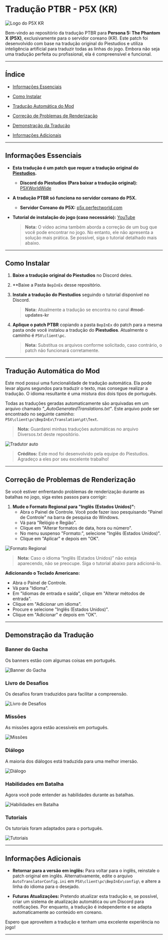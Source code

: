 # Tradução PTBR - P5X (KR)

![Logo do P5X KR](https://i.imgur.com/qwPkdUf.png)

Bem-vindo ao repositório da tradução PTBR para **Persona 5: The Phantom X (P5X)**, exclusivamente para o servidor coreano (KR). Este patch foi desenvolvido com base na tradução original do Piestudios e utiliza inteligência artificial para traduzir todas as linhas do jogo. Embora não seja uma tradução perfeita ou profissional, ela é compreensível e funcional.

---

## Índice

- [Informações Essenciais](#informações-essenciais)

- [Como Instalar](#como-instalar)

- [Tradução Automática do Mod](#tradução-automática-do-mod)

- [Correção de Problemas de Renderização](#correção-de-problemas-de-renderização)

- [Demonstração da Tradução](#demonstração-da-tradução)

- [Informações Adicionais](#informações-adicionais)

---

## Informações Essenciais

- **Esta tradução é um patch que requer a tradução original do [Piestudios](https://www.youtube.com/@PieStudios).**
  - **Discord do Piestudios (Para baixar a tradução original):** [P5XWorldWide](https://discord.com/invite/P5XWorldWide)

- **A tradução PTBR só funciona no servidor coreano do P5X.**
  - **Servidor Coreano do P5X:** [p5x.perfectworld.com](https://p5x.perfectworld.com)

- **Tutorial de instalação do jogo (caso necessário):** [YouTube](https://youtu.be/7nVxXs_68DQ)
  > **Nota:** O vídeo acima também aborda a correção de um bug que você pode encontrar no jogo. No entanto, ele não apresenta a solução mais prática. Se possível, siga o tutorial detalhado mais abaixo.

---

## Como Instalar

1. **Baixe a tradução original do Piestudios** no Discord deles.

2. **Baixe a Pasta `BepInEx` desse repositório.

3. **Instale a tradução do Piestudios** seguindo o tutorial disponível no Discord.
   > **Nota:** Atualmente a tradução se encontra no canal **#mod-updates-kr**

4. **Aplique o patch PTBR** copiando a pasta `BepInEx` do patch para a mesma pasta onde você instalou a tradução do **Piestudios**. Atualmente o caminho é `P5X\client\pc`.
   > **Nota:** Substitua os arquivos conforme solicitado, caso contrário, o patch não funcionará corretamente.

---

## Tradução Automática do Mod

Este mod possui uma funcionalidade de tradução automática. Ela pode levar alguns segundos para traduzir o texto, mas consegue realizar a tradução. O idioma resultante é uma mistura dos dois tipos de português.

Todas as traduções geradas automaticamente são arquivadas em um arquivo chamado *"_AutoGeneratedTranslations.txt"*. Este arquivo pode ser encontrado no seguinte caminho: `P5X\client\pc\BepInEx\Translation\pt\Text`.
> **Nota:** Guardarei minhas traduções automáticas no arquivo Diversos.txt deste repositório.

![Tradutor auto](https://i.imgur.com/G0ACAym.gif)
  > **Créditos:** Este mod foi desenvolvido pela equipe do Piestudios. Agradeço a eles por seu excelente trabalho!

---

## Correção de Problemas de Renderização

Se você estiver enfrentando problemas de renderização durante as batalhas no jogo, siga estes passos para corrigir:

1. **Mude o Formato Regional para "Inglês (Estados Unidos)":**
   - Abra o Painel de Controle. Você pode fazer isso pesquisando "Painel de Controle" na barra de pesquisa do Windows.
   - Vá para "Relógio e Região".
   - Clique em "Alterar formatos de data, hora ou número".
   - No menu suspenso "Formato:", selecione "Inglês (Estados Unidos)".
   - Clique em "Aplicar" e depois em "OK".

![Formato Regional](https://i.imgur.com/Q0z6LXW.png)
> **Nota:** Caso o idioma “Inglês (Estados Unidos)” não esteja aparecendo, não se preocupe. Siga o tutorial abaixo para adicioná-lo.

**Adicionando o Teclado Americano:**
   - Abra o Painel de Controle.
   - Vá para "Idioma".
   - Em "Idiomas de entrada e saída", clique em "Alterar métodos de entrada".
   - Clique em "Adicionar um idioma".
   - Procure e selecione "Inglês (Estados Unidos)".
   - Clique em "Adicionar" e depois em "OK".

---

## Demonstração da Tradução

### Banner do Gacha
Os banners estão com algumas coisas em português.

![Banner do Gacha](https://i.imgur.com/EXTOlyC.png)

### Livro de Desafios
Os desafios foram traduzidos para facilitar a compreensão.

![Livro de Desafios](https://i.imgur.com/3Rdcqwk.png)

### Missões
As missões agora estão acessíveis em português.

![Missões](https://i.imgur.com/qL5CzK8.png)

### Diálogo
A maioria dos diálogos está traduzida para uma melhor imersão.

![Diálogo](https://i.imgur.com/NAGap8s.png)

### Habilidades em Batalha
Agora você pode entender as habilidades durante as batalhas.

![Habilidades em Batalha](https://i.imgur.com/OwUzO3B.png)

### Tutoriais
Os tutoriais foram adaptados para o português.

![Tutoriais](https://i.imgur.com/O8lWAvr.png)

---

## Informações Adicionais

- **Retornar para a versão em inglês:** Para voltar para o inglês, reinstale o patch original em inglês. Alternativamente, edite o arquivo `AutoTranslatorConfig.ini` em `P5X\client\pc\BepInEx\config\` e altere a linha do idioma para o desejado. 

- **Futuras Atualizações:** Pretendo atualizar esta tradução e, se possível, criar um sistema de atualização automática ou um Discord para notificações. Por enquanto, a tradução é independente e se adapta automaticamente ao conteúdo em coreano.

Espero que aproveitem a tradução e tenham uma excelente experiência no jogo!

---
